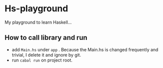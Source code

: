 # Hs-playground
My playground to learn Haskell...

## How to call library and run
- add `Main.hs` under `app` . 
Because the Main.hs is changed frequently and trivial, I delete it and ignore by git.
- run `cabal run` on project root.